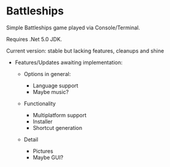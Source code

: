 # Battleships
Simple Battleships game played via Console/Terminal.

Requires .Net 5.0 JDK.



Current version: stable but lacking features, cleanups and shine

- Features/Updates awaiting implementation:

  - Options in general:
    -  Language support 
    -  Maybe music?
  
  - Functionality
    - Multiplatform support
    - Installer
    - Shortcut generation
    
  - Detail
    - Pictures
    - Maybe GUI?
